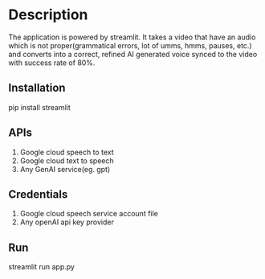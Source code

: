 # Description
The application is powered by streamlit. It takes a video that have an audio which is not proper(grammatical errors, lot of umms, hmms, pauses, etc.) and converts into a correct, refined AI generated voice synced to the video with success rate of 80%.

## Installation
pip install streamlit

## APIs
1. Google cloud speech to text
2. Google cloud text to speech
3. Any GenAI service(eg. gpt)

## Credentials
1. Google cloud speech service account file
2. Any openAI api key provider

## Run
streamlit run app.py
